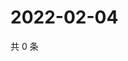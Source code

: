 # 2022-02-04

共 0 条

<!-- BEGIN WEIBO -->
<!-- 最后更新时间 Fri Feb 04 2022 17:00:33 GMT+0800 (China Standard Time) -->

<!-- END WEIBO -->
